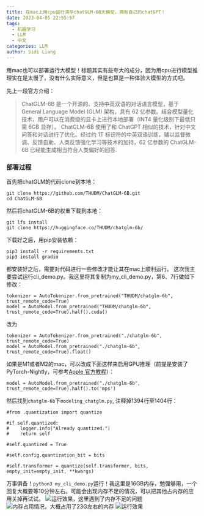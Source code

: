 ```yaml
---
title: 在mac上用cpu运行清华chatGLM-6B大模型，拥有自己的chatGPT！
date: 2023-04-05 22:55:57
tags:
  - 机器学习
  - LLM
  - 中文
categories: LLM
author: Sidi Liang
---
```

用mac也可以部署运行大模型！标题其实有些夸大的成分，因为用cpu进行模型推理实在是太慢了，没有什么实际意义，但是也算是一种体验大模型的方式吧。

先上一段官方介绍：
>ChatGLM-6B 是一个开源的、支持中英双语的对话语言模型，基于 General Language Model (GLM) 架构，具有 62 亿参数。结合模型量化技术，用户可以在消费级的显卡上进行本地部署（INT4 量化级别下最低只需 6GB 显存）。 ChatGLM-6B 使用了和 ChatGPT 相似的技术，针对中文问答和对话进行了优化。经过约 1T 标识符的中英双语训练，辅以监督微调、反馈自助、人类反馈强化学习等技术的加持，62 亿参数的 ChatGLM-6B 已经能生成相当符合人类偏好的回答.

### 部署过程
首先把chatGLM的代码clone到本地：
```
git clone https://github.com/THUDM/ChatGLM-6B.git           
cd ChatGLM-6B                        
```
然后将chatGLM-6B的权重下载到本地：
```
git lfs install
git clone https://huggingface.co/THUDM/chatglm-6b/
```
下载好之后，用pip安装依赖：
```
pip3 install -r requirements.txt
pip3 install gradio    
```
都安装好之后，需要对代码进行一些修改才能让其在mac上顺利运行。
这次我主要尝试运行cli_demo.py。我这里将其复制为my_cli_demo.py，第6、7行做如下修改：
```
tokenizer = AutoTokenizer.from_pretrained("THUDM/chatglm-6b", trust_remote_code=True)
model = AutoModel.from_pretrained("THUDM/chatglm-6b", trust_remote_code=True).half().cuda()
```
改为
```
tokenizer = AutoTokenizer.from_pretrained("./chatglm-6b", trust_remote_code=True)
model = AutoModel.from_pretrained("./chatglm-6b", trust_remote_code=True).float()
```

如果是M1或者M2的mac，可以改成下面这样来启用GPU推理（前提是安装了PyTorch-Nightly，可参考[Apple 官方教程](https://developer.apple.com/metal/pytorch/)）：
```
model = AutoModel.from_pretrained("./chatglm-6b", trust_remote_code=True).half().to('mps')
```

然后找到`chatglm-6b`下`modeling_chatglm.py`, 注释掉1394行至1404行：
```
#from .quantization import quantize

#if self.quantized:
#    logger.info("Already quantized.")
#    return self

#self.quantized = True

#self.config.quantization_bit = bits

#self.transformer = quantize(self.transformer, bits, empty_init=empty_init, **kwargs)
```

万事俱备！`python3 my_cli_demo.py`运行！我这里是16GB内存，勉强够用，一个回复大概要等10分钟左右。可能会出现内存不足的情况，可以把其他占内存的应用关掉再试试。
![运行效果，这里遇到了内存不足的问题](1.png)
![内存占用情况，大概占用了23G左右的内存](4.png)
![运行效果](3.png)
